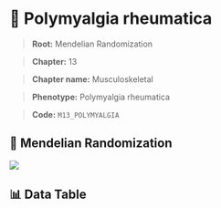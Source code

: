 # 🧪 Polymyalgia rheumatica

> **Root:** Mendelian Randomization

> **Chapter:** 13  

> **Chapter name:** Musculoskeletal

> **Phenotype:** Polymyalgia rheumatica  

> **Code:** `M13_POLYMYALGIA`

## 🧬 Mendelian Randomization  

<img src="/MR/Figures/Forward/M13_POLYMYALGIA.png"/>

## 📊 Data Table

<CsvTableMRF src="/MR_Data/Forward/M13_POLYMYALGIA.csv"/>
